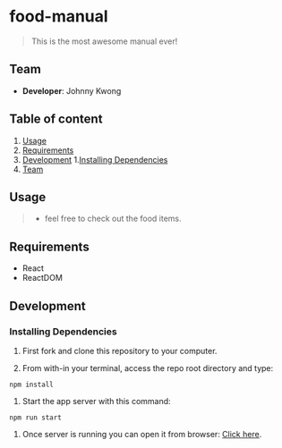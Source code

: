 # food-manual

>This is the most awesome manual ever!

## Team

- __Developer__: Johnny Kwong

## Table of content

1. [Usage](#usage)
1. [Requirements](#requirements)
1. [Development](#development)
  1.[Installing Dependencies](#installing-dependencies)
1. [Team](#team)

## Usage

> - feel free to check out the food items.

## Requirements

- React
- ReactDOM

## Development

### Installing Dependencies

1. First fork and clone this repository to your computer.

1. From with-in your terminal, access the repo root directory and type:

```
npm install
```

1. Start the app server with this command:

```
npm run start
```

1. Once server is running you can open it from browser: [Click here](http://localhost:3000/).
